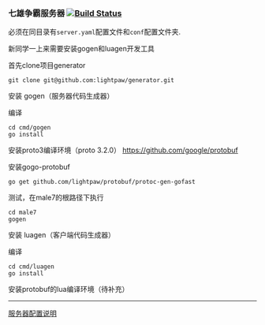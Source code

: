 ### 七雄争霸服务器 [![Build Status](https://travis-ci.com/lightpaw/male7.svg?token=XwRhaKjJPghm9pUZqVRu&branch=master)](https://travis-ci.com/lightpaw/male7)

必须在同目录有`server.yaml`配置文件和`conf`配置文件夹.

新同学一上来需要安装gogen和luagen开发工具

首先clone项目generator

    git clone git@github.com:lightpaw/generator.git

安装 gogen（服务器代码生成器）

编译

    cd cmd/gogen
    go install

安装proto3编译环境（proto 3.2.0） https://github.com/google/protobuf

安装gogo-protobuf

    go get github.com/lightpaw/protobuf/protoc-gen-gofast

测试，在male7的根路径下执行

    cd male7
    gogen
    
安装 luagen（客户端代码生成器）

编译

    cd cmd/luagen
    go install
    
安装protobuf的lua编译环境（待补充）

---

[服务器配置说明](/vendor/github.com/lightpaw/config/README.md)